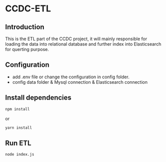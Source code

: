 # CCDC-ETL

## Introduction
This is the ETL part of the CCDC project, it will mainly responsible for loading the data into relational database and further index into Elasticsearch for querting purpose.

## Configuration
-  add .env file or change the configuration in config folder.
-  config data folder & Mysql connection & Elasticsearch connection

## Install dependencies

```bash
npm install
```
or 

```bash
yarn install
```

## Run ETL
```bash
node index.js
```
